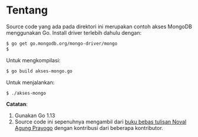 # Tentang

Source code yang ada pada direktori ini merupakan contoh akses MongoDB menggunakan Go. Install driver terlebih dahulu dengan:

```bash
$ go get go.mongodb.org/mongo-driver/mongo
$
```

Untuk mengkompilasi:

```bash
$ go build akses-mongo.go
```

Untuk menjalankan:

```bash
$ ./akses-mongo
```

**Catatan**:

1.  Gunakan Go 1.13
2.  Source code ini sepenuhnya mengambil dari [buku bebas tulisan Noval Agung Prayogo](https://dasarpemrogramangolang.novalagung.com/54-mongodb.html) dengan kontribusi dari beberapa kontributor. 
